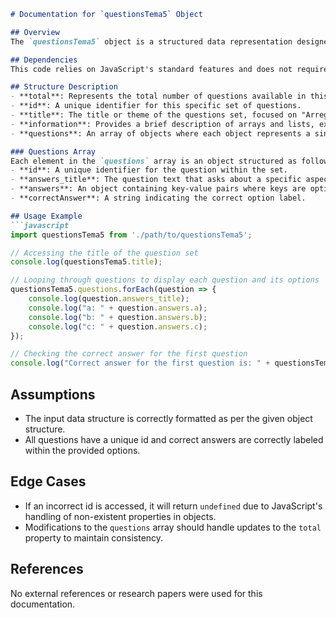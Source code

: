 ```markdown
# Documentation for `questionsTema5` Object

## Overview
The `questionsTema5` object is a structured data representation designed to manage and store questions related to the topic "Arreglos y Listas" (Arrays and Lists) in programming. This object is part of an educational tool or system aimed at helping learners understand fundamental data structures in programming through a quiz format.

## Dependencies
This code relies on JavaScript's standard features and does not require any external libraries.

## Structure Description
- **total**: Represents the total number of questions available in this object.
- **id**: A unique identifier for this specific set of questions.
- **title**: The title or theme of the questions set, focused on "Arreglos y Listas".
- **information**: Provides a brief description of arrays and lists, explaining their importance and usage in programming.
- **questions**: An array of objects where each object represents a single question with multiple choice answers.

### Questions Array
Each element in the `questions` array is an object structured as follows:
- **id**: A unique identifier for the question within the set.
- **answers_title**: The question text that asks about a specific aspect of arrays and lists.
- **answers**: An object containing key-value pairs where keys are option labels ('a', 'b', 'c') and values are the corresponding text options.
- **correctAnswer**: A string indicating the correct option label.

## Usage Example
```javascript
import questionsTema5 from './path/to/questionsTema5';

// Accessing the title of the question set
console.log(questionsTema5.title);

// Looping through questions to display each question and its options
questionsTema5.questions.forEach(question => {
    console.log(question.answers_title);
    console.log("a: " + question.answers.a);
    console.log("b: " + question.answers.b);
    console.log("c: " + question.answers.c);
});

// Checking the correct answer for the first question
console.log("Correct answer for the first question is: " + questionsTema5.questions[0].correctAnswer);
```

## Assumptions
- The input data structure is correctly formatted as per the given object structure.
- All questions have a unique id and correct answers are correctly labeled within the provided options.

## Edge Cases
- If an incorrect id is accessed, it will return `undefined` due to JavaScript's handling of non-existent properties in objects.
- Modifications to the `questions` array should handle updates to the `total` property to maintain consistency.

## References
No external references or research papers were used for this documentation.
```

